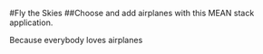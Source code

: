 #Fly the Skies
##Choose and add airplanes with this MEAN stack application.

Because everybody loves airplanes